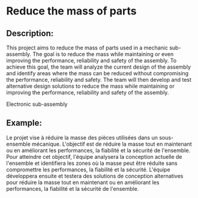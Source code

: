 # Reduce the mass of parts

## Description:
This project aims to reduce the mass of parts used in a mechanic sub-assembly. The goal is to reduce the mass while maintaining or even improving the performance, reliability and safety of the assembly. To achieve this goal, the team will analyze the current design of the assembly and identify areas where the mass can be reduced without compromising the performance, reliability and safety. The team will then develop and test alternative design solutions to reduce the mass while maintaining or improving the performance, reliability and safety of the assembly.

Electronic sub-assembly

## Example:
Le projet vise à réduire la masse des pièces utilisées dans un sous-ensemble mécanique. L'objectif est de réduire la masse tout en maintenant ou en améliorant les performances, la fiabilité et la sécurité de l'ensemble. Pour atteindre cet objectif, l'équipe analysera la conception actuelle de l'ensemble et identifiera les zones où la masse peut être réduite sans compromettre les performances, la fiabilité et la sécurité. L'équipe développera ensuite et testera des solutions de conception alternatives pour réduire la masse tout en maintenant ou en améliorant les performances, la fiabilité et la sécurité de l'ensemble.